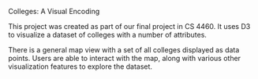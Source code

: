 Colleges: A Visual Encoding

This project was created as part of our final project in CS 4460. It uses D3 to visualize a dataset of colleges with a number of attributes.

There is a general map view with a set of all colleges displayed as data points. Users are able to interact with the map, along with various other visualization features to explore the dataset.
